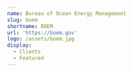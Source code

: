 ```yaml
---
name: Bureau of Ocean Energy Management
slug: boem
shortname: BOEM
url: 'https://boem.gov'
logo: /assets/boem.jpg
display:
  - Clients
  - Featured
---
```

